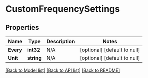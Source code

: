 # CustomFrequencySettings

## Properties
Name | Type | Description | Notes
------------ | ------------- | ------------- | -------------
**Every** | **int32** | N/A | [optional] [default to null]
**Unit** | **string** | N/A | [optional] [default to null]

[[Back to Model list]](../README.md#documentation-for-models) [[Back to API list]](../README.md#documentation-for-api-endpoints) [[Back to README]](../README.md)


